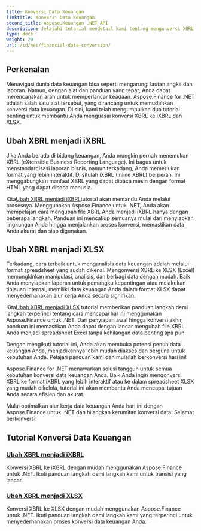 ```yaml
---
title: Konversi Data Keuangan
linktitle: Konversi Data Keuangan
second_title: Aspose.Keuangan .NET API
description: Jelajahi tutorial mendetail kami tentang mengonversi XBRL ke iXBRL dan XLSX menggunakan Aspose.Finance untuk .NET. Sederhanakan konversi data keuangan Anda dengan mudah.
type: docs
weight: 20
url: /id/net/financial-data-conversion/
---
```

## Perkenalan

Menavigasi dunia data keuangan bisa seperti mengarungi lautan angka dan laporan. Namun, dengan alat dan panduan yang tepat, Anda dapat merencanakan arah untuk memperlancar keadaan. Aspose.Finance for .NET adalah salah satu alat tersebut, yang dirancang untuk memudahkan konversi data keuangan. Di sini, kami telah mengumpulkan dua tutorial penting untuk membantu Anda menguasai konversi XBRL ke iXBRL dan XLSX.

## Ubah XBRL menjadi iXBRL

Jika Anda berada di bidang keuangan, Anda mungkin pernah menemukan XBRL (eXtensible Business Reporting Language). Ini bagus untuk menstandardisasi laporan bisnis, namun terkadang, Anda memerlukan format yang lebih interaktif. Di situlah iXBRL (Inline XBRL) berperan. Ini menggabungkan manfaat XBRL yang dapat dibaca mesin dengan format HTML yang dapat dibaca manusia.

 Kita[Ubah XBRL menjadi iXBRL](./convert-xbrl-to-ixbrl/)tutorial akan memandu Anda melalui prosesnya. Menggunakan Aspose.Finance untuk .NET, Anda akan mempelajari cara mengubah file XBRL Anda menjadi iXBRL hanya dengan beberapa langkah. Panduan ini mencakup semuanya mulai dari menyiapkan lingkungan Anda hingga menjalankan proses konversi, memastikan data Anda akurat dan siap digunakan.

## Ubah XBRL menjadi XLSX

Terkadang, cara terbaik untuk menganalisis data keuangan adalah melalui format spreadsheet yang sudah dikenal. Mengonversi XBRL ke XLSX (Excel) memungkinkan manipulasi, analisis, dan berbagi data dengan mudah. Baik Anda menyiapkan laporan untuk pemangku kepentingan atau melakukan tinjauan internal, memiliki data keuangan Anda dalam format XLSX dapat menyederhanakan alur kerja Anda secara signifikan.

 Kita[Ubah XBRL menjadi XLSX](./convert-xbrl-to-xlsx/) tutorial memberikan panduan langkah demi langkah terperinci tentang cara mencapai hal ini menggunakan Aspose.Finance untuk .NET. Dari penyiapan awal hingga konversi akhir, panduan ini memastikan Anda dapat dengan lancar mengubah file XBRL Anda menjadi spreadsheet Excel tanpa kehilangan data penting apa pun.

Dengan mengikuti tutorial ini, Anda akan membuka potensi penuh data keuangan Anda, menjadikannya lebih mudah diakses dan berguna untuk kebutuhan Anda. Pelajari panduan kami dan mulailah berkonversi hari ini!

Aspose.Finance for .NET menawarkan solusi tangguh untuk semua kebutuhan konversi data keuangan Anda. Baik Anda ingin mengonversi XBRL ke format iXBRL yang lebih interaktif atau ke dalam spreadsheet XLSX yang mudah dikelola, tutorial ini akan membantu Anda mencapai tujuan Anda secara efisien dan akurat.

Mulai optimalkan alur kerja data keuangan Anda hari ini dengan Aspose.Finance untuk .NET dan hilangkan kerumitan konversi data. Selamat berkonversi!
## Tutorial Konversi Data Keuangan
### [Ubah XBRL menjadi iXBRL](./convert-xbrl-to-ixbrl/)
Konversi XBRL ke iXBRL dengan mudah menggunakan Aspose.Finance untuk .NET. Ikuti panduan langkah demi langkah kami untuk transisi yang lancar.
### [Ubah XBRL menjadi XLSX](./convert-xbrl-to-xlsx/)
Konversi XBRL ke XLSX dengan mudah menggunakan Aspose.Finance untuk .NET. Ikuti panduan langkah demi langkah kami yang terperinci untuk menyederhanakan proses konversi data keuangan Anda.